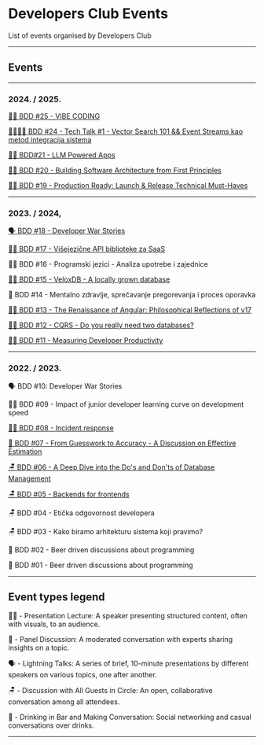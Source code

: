 # Developers Club Events

List of events organised by Developers Club

---

## Events

---

### 2024. / 2025.

[🧑‍🏫 BDD #25 - VIBE CODING](https://github.com/DevelopersClubRS/DevelopersClub-Events/tree/main/meetups/bdd-25) 

[🧑‍🏫🧑‍🏫 BDD #24 - Tech Talk #1 - Vector Search 101 && Event Streams kao metod integracija sistema](https://github.com/DevelopersClubRS/DevelopersClub-Events/tree/main/meetups/bdd-24) 

[🧑‍🏫 BDD#21 - LLM Powered Apps](https://github.com/DevelopersClubRS/DevelopersClub-Events/tree/main/meetups/bdd-21) 

[🧑‍🏫 BDD #20 - Building Software Architecture from First Principles](https://github.com/DevelopersClubRS/DevelopersClub-Events/tree/main/meetups/bdd-20) 

[🧑‍🏫 BDD #19 - Production Ready: Launch & Release Technical Must-Haves](https://github.com/DevelopersClubRS/DevelopersClub-Events/tree/main/meetups/bdd-19)

---

### 2023. / 2024,

[🗣️ BDD #18 - Developer War Stories](https://github.com/DevelopersClubRS/DevelopersClub-Events/tree/main/meetups/bdd-18)

[🧑‍🏫 BDD #17 - Višejezične API biblioteke za SaaS](https://github.com/DevelopersClubRS/DevelopersClub-Events/tree/main/meetups/bdd-17)

🧑‍🏫 BDD #16 - Programski jezici - Analiza upotrebe i zajednice 

[🧑‍🏫 BDD #15 - VeloxDB - A locally grown database](https://github.com/DevelopersClubRS/DevelopersClub-Events/tree/main/meetups/bdd-15)

👥 BDD #14 - Mentalno zdravlje, sprečavanje pregorevanja i proces oporavka

[🧑‍🏫 BDD #13 - The Renaissance of Angular: Philosophical Reflections of v17](https://github.com/DevelopersClubRS/DevelopersClub-Events/tree/main/meetups/bdd-13)

[🧑‍🏫 BDD #12 - CQRS - Do you really need two databases?](https://github.com/DevelopersClubRS/DevelopersClub-Events/tree/main/meetups/bdd-12)

[🧑‍🏫 BDD #11 - Measuring Developer Productivity](https://github.com/DevelopersClubRS/DevelopersClub-Events/tree/main/meetups/bdd-11)

---

### 2022. / 2023.

🗣️ BDD #10: Developer War Stories

🧑‍🏫 BDD #09 - Impact of junior developer learning curve on development speed

[🧑‍🏫 BDD #08 - Incident response](https://github.com/DevelopersClubRS/DevelopersClub-Events/tree/main/meetups/bdd-08)

[👥 BDD #07 - From Guesswork to Accuracy - A Discussion on Effective Estimation](https://github.com/DevelopersClubRS/DevelopersClub-Events/tree/main/meetups/bdd-07)

[🪑 BDD #06 - A Deep Dive into the Do's and Don'ts of Database Management](https://github.com/DevelopersClubRS/DevelopersClub-Events/tree/main/meetups/bdd-06)

[🪑 BDD #05 - Backends for frontends](https://github.com/DevelopersClubRS/DevelopersClub-Events/tree/main/meetups/bdd-05)

🪑 BDD #04 - Etička odgovornost developera

🪑 BDD #03 - Kako biramo arhitekturu sistema koji pravimo?

🍻 BDD #02 - Beer driven discussions about programming

🍻 BDD #01 - Beer driven discussions about programming

---
## Event types legend

🧑‍🏫 - Presentation Lecture: A speaker presenting structured content, often with visuals, to an audience.

👥 - Panel Discussion: A moderated conversation with experts sharing insights on a topic.

🗣️ - Lightning Talks: A series of brief, 10-minute presentations by different speakers on various topics, one after another.

🪑 - Discussion with All Guests in Circle: An open, collaborative conversation among all attendees.

🍻 - Drinking in Bar and Making Conversation: Social networking and casual conversations over drinks.

---
